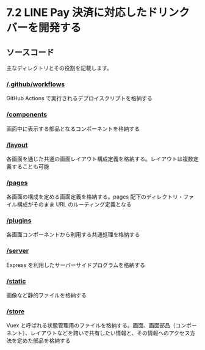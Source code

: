 # 7.2 LINE Pay 決済に対応したドリンクバーを開発する

## ソースコード

主なディレクトリとその役割を記載します。

### [/.github/workflows](./.github/workflows)

GitHub Actions で実行されるデプロイスクリプトを格納する

### [/components](./components)

画面中に表示する部品となるコンポーネントを格納する

### [/layout](./layout)

各画面を通じた共通の画面レイアウト構成定義を格納する。レイアウトは複数定義することも可能

### [/pages](./pages)

各画面の構成を定める画面定義を格納する。pages 配下のディレクトリ・ファイル構成がそのまま URL のルーティング定義となる

### [/plugins](./plugins)

各画面コンポーネントから利用する共通処理を格納する

### [/server](./server)

Express を利用したサーバーサイドプログラムを格納する

### [/static](./static)

画像など静的ファイルを格納する

### [/store](./store)

Vuex と呼ばれる状態管理用のファイルを格納する。画面、画面部品（コンポーネント）、レイアウトなどを跨いで共有したい情報と、その情報へのアクセス方法を定めた部品を格納する
